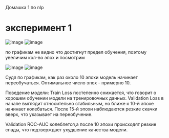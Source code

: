
Домашка 1 по nlp
# эксперимент 1
![image](https://github.com/user-attachments/assets/cbbaf077-38e4-43fc-b51c-ce92e50ba846)
![image](https://github.com/user-attachments/assets/16fa9e73-f1f5-4027-8762-bb16aa9013c4)


по графикам не видно что достигнут предел обучения, поэтому увеличим кол-во эпох и посмотрим


![image](https://github.com/user-attachments/assets/4e665c5b-c69b-46df-9a74-712c345ec825)
![image](https://github.com/user-attachments/assets/503ccab8-d4f8-4109-aacb-a3de82259c4a)


Судя по графикам, как раз около 10 эпохи модель начинает переобучаться. Оптимальное число эпох - примерно 10. 

Поведение модели:
Train Loss постепенно снижается, что говорит о хорошем обучении модели на тренировочных данных.
Validation Loss в начале выглядит относительно стабильным, но ближе к 10-й эпохе начинает колебаться.
После 15-й эпохи наблюдаются резкие скачки вверх, что указывает на переобучение.

Validation ROC-AUC колеблется,а после 10 эпохи происходят резкие спады, что подтверждает ухудшение качества модели.
